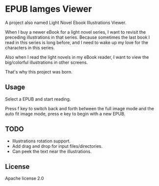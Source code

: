 # EPUB Iamges Viewer

A project also named Light Novel Ebook Illustrations Viewer.

When I buy a newer eBook for a light novel series, I want to revisit the preceding illustrations in that series. Because sometimes the last book I read in this series is long before, and I need to wake up
my love for the characters in this series.

Also when I read the light novels in my eBook reader, I want to view the big/colorful illustrations in other screens.

That's why this project was born.

## Usage
Select a EPUB and start reading.

Press f key to switch back and forth between the full image mode and the auto fit image mode, press e key to begin with a new EPUB.

## TODO
* Illustrations rotation support.
* Add drag and drop for input files/directories.
* Can peek the text near the illustrations.

## License
Apache license 2.0
